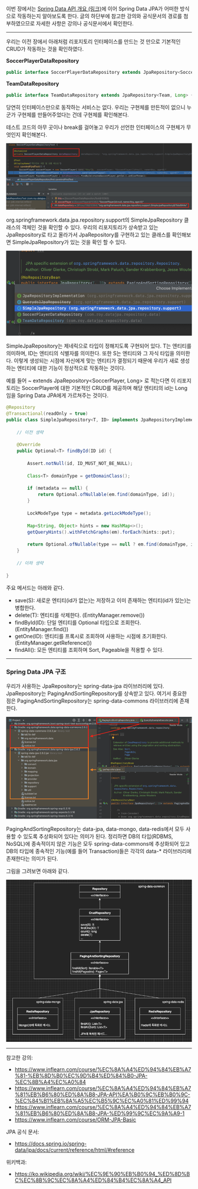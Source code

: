 이번 장에서는 [Spring Data API 개요 (링크)](https://imprint.tistory.com/132)에 이어 Spring Data JPA가 어떠한 방식으로 작동하는지 알아보도록 한다.
글의 하단부에 참고한 강의와 공식문서의 경로를 첨부하였으므로 자세한 사항은 강의나 공식문서에서 확인한다.

---

우리는 이전 장에서 아래처럼 리포지토리 인터페이스를 만드는 것 만으로 기본적인 CRUD가 작동하는 것을 확인하였다.

**SoccerPlayerDataRepository**

```java
public interface SoccerPlayerDataRepository extends JpaRepository<SoccerPlayer, Long> {}
```

**TeamDataRepository**

```java
public interface TeamDataRepository extends JpaRepository<Team, Long> {}
```

당연히 인터페이스만으로 동작하는 서비스는 없다.
우리는 구현체를 만든적이 없으니 누군가 구현체를 만들어주었다는 건데 구현체를 확인해본다.

테스트 코드의 아무 곳이나 break를 걸어놓고 우리가 선언한 인터페이스의 구현체가 무엇인지 확인해본다. 

![](image/real-class.png)

org.springframework.data.jpa.repository.support의 SimpleJpaRepository 클래스의 객체인 것을 확인할 수 있다.
우리의 리포지토리가 상속받고 있는 JpaRepository로 타고 올라가서 JpaRepository를 구현하고 있는 클래스를 확인해보면 SimpleJpaRepository가 있는 것을 확인 할 수 있다.

![](image/simple-jpa-repository.png)

SimpleJpaRepository는 제네릭으로 타입이 정해지도록 구현되어 있다.
T는 엔티티를 의미하며, ID는 엔티티의 식별자를 의미한다. 또한 S는 엔티티와 그 자식 타입을 의미한다.
이렇게 생성되는 시점에 자신에게 맞는 엔티티가 결정되기 때문에 우리가 새로 생성하는 엔티티에 대한 기능이 정상적으로 작동하는 것이다.

예를 들어 ~ extends JpaRepository<SoccerPlayer, Long> 로 적는다면
이 리포지토리는 SoccerPlayer에 대한 기본적인 CRUD를 제공하며 해당 엔티티의 id는 Long임을 Spring Data JPA에게 가르쳐주는 것이다.

```java
@Repository
@Transactional(readOnly = true)
public class SimpleJpaRepository<T, ID> implements JpaRepositoryImplementation<T, ID> {
    
    // 이전 생략
    
	@Override
	public Optional<T> findById(ID id) {

		Assert.notNull(id, ID_MUST_NOT_BE_NULL);

		Class<T> domainType = getDomainClass();

		if (metadata == null) {
			return Optional.ofNullable(em.find(domainType, id));
		}

		LockModeType type = metadata.getLockModeType();

		Map<String, Object> hints = new HashMap<>();
		getQueryHints().withFetchGraphs(em).forEach(hints::put);

		return Optional.ofNullable(type == null ? em.find(domainType, id, hints) : em.find(domainType, id, type, hints));
	}
    
    // 이하 생략
    
}
```

주요 메서드는 아래와 같다.

- save(S): 새로운 엔티티(id가 없는)는 저장하고 이미 존재하는 엔티티(id가 있는)는 병합한다.
- delete(T): 엔티티를 삭제한다. (EntityManager.remove())
- findById(ID): 단일 엔티티를 Optional 타입으로 조회한다. (EntityManager.find())
- getOne(ID): 엔티티를 프록시로 조회하여 사용하는 시점에 초기화한다. (EntityManager.getReference())
- findAll(): 모든 엔티티를 조회하며 Sort, Pageable을 적용할 수 있다.

---

### Spring Data JPA 구조

우리가 사용하는 JpaRepository는 spring-data-jpa 라이브러리에 있다.
JpaRepository는 PagingAndSortingRepository를 상속받고 있다.
여기서 중요한 점은 PagingAndSortingRepository는 spring-data-commons 라이브러리에 존재한다.

![](image/library-structure.png)

PagingAndSortingRepository는 data-jpa, data-mongo, data-redis에서 모두 사용할 수 있도록 추상화되어 있다는 의미가 된다.
정리하면 DB의 타입(RDBMS, NoSQL)에 종속적이지 않은 기능은 모두 spring-data-commons에 추상화되어 있고
DB의 타입에 종속적인 기능(예를 들어 Transaction)들은 각각의 data-* 라이브러리에 존재한다는 의미가 된다.

그림을 그려보면 아래와 같다.

![](image/1.png)



---

참고한 강의:

- https://www.inflearn.com/course/%EC%8A%A4%ED%94%84%EB%A7%81-%EB%8D%B0%EC%9D%B4%ED%84%B0-JPA-%EC%8B%A4%EC%A0%84
- https://www.inflearn.com/course/%EC%8A%A4%ED%94%84%EB%A7%81%EB%B6%80%ED%8A%B8-JPA-API%EA%B0%9C%EB%B0%9C-%EC%84%B1%EB%8A%A5%EC%B5%9C%EC%A0%81%ED%99%94
- https://www.inflearn.com/course/%EC%8A%A4%ED%94%84%EB%A7%81%EB%B6%80%ED%8A%B8-JPA-%ED%99%9C%EC%9A%A9-1
- https://www.inflearn.com/course/ORM-JPA-Basic

JPA 공식 문서:

- https://docs.spring.io/spring-data/jpa/docs/current/reference/html/#reference

위키백과:

- https://ko.wikipedia.org/wiki/%EC%9E%90%EB%B0%94_%ED%8D%BC%EC%8B%9C%EC%8A%A4%ED%84%B4%EC%8A%A4_API